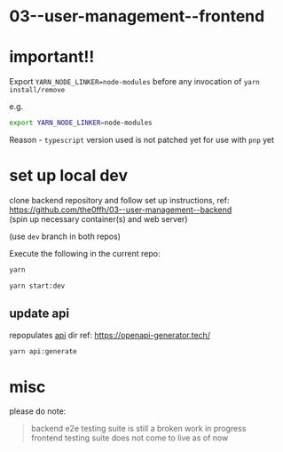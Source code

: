 # 03--user-management--frontend

# important!!
Export `YARN_NODE_LINKER=node-modules` before any invocation of `yarn install/remove`

e.g.
```bash
export YARN_NODE_LINKER=node-modules
```

Reason - `typescript` version used is not patched yet for use with `pnp` yet

# set up local dev

clone backend repository and follow set up instructions, ref: https://github.com/the0ffh/03--user-management--backend  
(spin up necessary container(s) and web server)

(use `dev` branch in both repos)

Execute the following in the current repo:
```bash
yarn

yarn start:dev
```

## update api
repopulates [api](api) dir
ref: https://openapi-generator.tech/

```bash
yarn api:generate
```


# misc
please do note: 
> backend e2e testing suite is still a broken work in progress  
> frontend testing suite does not come to live as of now
